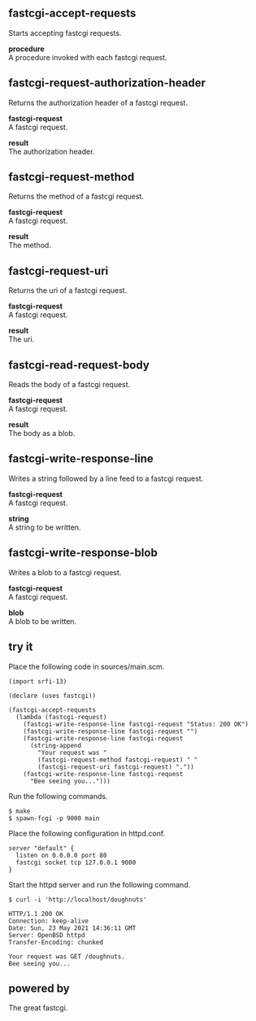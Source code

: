 fastcgi-accept-requests
-----------------------
Starts accepting fastcgi requests.

__procedure__  
A procedure invoked with each fastcgi request.

fastcgi-request-authorization-header
------------------------------------
Returns the authorization header of a fastcgi request.

__fastcgi-request__  
A fastcgi request.

__result__  
The authorization header.

fastcgi-request-method
----------------------
Returns the method of a fastcgi request.

__fastcgi-request__  
A fastcgi request.

__result__  
The method.

fastcgi-request-uri
-------------------
Returns the uri of a fastcgi request.

__fastcgi-request__  
A fastcgi request.

__result__  
The uri.

fastcgi-read-request-body
-------------------------
Reads the body of a fastcgi request.

__fastcgi-request__  
A fastcgi request.

__result__  
The body as a blob.

fastcgi-write-response-line
---------------------------
Writes a string followed by a line feed to a fastcgi request.

__fastcgi-request__  
A fastcgi request.

__string__  
A string to be written.

fastcgi-write-response-blob
---------------------------
Writes a blob to a fastcgi request.

__fastcgi-request__  
A fastcgi request.

__blob__  
A blob to be written.

try it
------
Place the following code in sources/main.scm.

    (import srfi-13)

    (declare (uses fastcgi))

    (fastcgi-accept-requests
      (lambda (fastcgi-request)
        (fastcgi-write-response-line fastcgi-request "Status: 200 OK")
        (fastcgi-write-response-line fastcgi-request "")
        (fastcgi-write-response-line fastcgi-request
          (string-append
            "Your request was "
            (fastcgi-request-method fastcgi-request) " "
            (fastcgi-request-uri fastcgi-request) "."))
        (fastcgi-write-response-line fastcgi-request
          "Bee seeing you...")))

Run the following commands.

    $ make
    $ spawn-fcgi -p 9000 main

Place the following configuration in httpd.conf.

    server "default" {
      listen on 0.0.0.0 port 80
      fastcgi socket tcp 127.0.0.1 9000
    }

Start the httpd server and run the following command.

    $ curl -i 'http://localhost/doughnuts'

    HTTP/1.1 200 OK
    Connection: keep-alive
    Date: Sun, 23 May 2021 14:36:11 GMT
    Server: OpenBSD httpd
    Transfer-Encoding: chunked
    
    Your request was GET /doughnuts.
    Bee seeing you...

powered by
----------
The great fastcgi.
